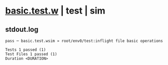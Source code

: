 # [basic.test.w](../../../../../../examples/tests/sdk_tests/fs/basic.test.w) | test | sim

## stdout.log
```log
pass ─ basic.test.wsim » root/env0/test:inflight file basic operations
 
Tests 1 passed (1)
Test Files 1 passed (1)
Duration <DURATION>
```

